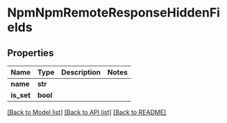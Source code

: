 # NpmNpmRemoteResponseHiddenFields

## Properties
Name | Type | Description | Notes
------------ | ------------- | ------------- | -------------
**name** | **str** |  | 
**is_set** | **bool** |  | 

[[Back to Model list]](../README.md#documentation-for-models) [[Back to API list]](../README.md#documentation-for-api-endpoints) [[Back to README]](../README.md)


